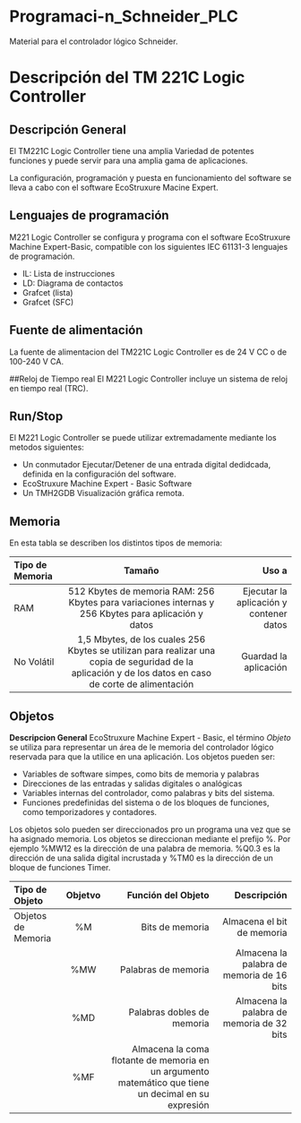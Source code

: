 # Programaci-n_Schneider_PLC
Material para el controlador lógico Schneider.
# Descripción del TM 221C Logic Controller

## Descripción General

El TM221C Logic Controller tiene una amplia Variedad de potentes funciones y puede servir para una amplia gama de aplicaciones.

La configuración, programación y puesta en funcionamiento del software se lleva a cabo con el software EcoStruxure Macine Expert.

## Lenguajes de programación
M221 Logic Controller se configura y programa con el software EcoStruxure Machine Expert-Basic, compatible con los siguientes IEC 61131-3 lenguajes de programación.

* IL: Lista de instrucciones
* LD: Diagrama de contactos
* Grafcet (lista)
* Grafcet (SFC)

## Fuente de alimentación 
La fuente de alimentacion del TM221C Logic Controller es de 24 V CC o de 100-240 V CA.

##Reloj de Tiempo real
El M221 Logic Controller incluye un sistema de reloj en tiempo real (TRC).

## Run/Stop
El M221 Logic Controller se puede utilizar extremadamente mediante los metodos siguientes:
* Un conmutador Ejecutar/Detener de una entrada digital dedidcada, definida en la configuración del software.
* EcoStruxure Machine Expert - Basic Software
* Un TMH2GDB Visualización gráfica remota.

## Memoria 
En esta tabla se describen los distintos tipos de memoria:

| **Tipo de Memoria** | **Tamaño** | **Uso a** |
| :------- | :------: | -----: |
|  RAM   | 512 Kbytes de memoria RAM: 256 Kbytes para variaciones internas y 256 Kbytes para aplicación y datos       | Ejecutar la aplicación y contener datos   |
| No Volátil   | 1,5 Mbytes, de los cuales 256 Kbytes se utilizan para realizar una copia de seguridad de la aplicación y de los datos en caso de corte de alimentación     | Guardad la aplicación |

## Objetos
**Descripcion General**
EcoStruxure Machine Expert - Basic, el término *Objeto* se utiliza para representar un área de le memoria del controlador lógico reservada para que la utilice en una aplicación. Los objetos pueden ser:

* Variables de software simpes, como bits de memoria y palabras
* Direcciones de las entradas y salidas digitales o analógicas
* Variables internas del controlador, como palabras y bits del sistema.
* Funciones predefinidas del sistema o de los bloques de funciones, como temporizadores y contadores.

Los objetos solo pueden ser direccionados pro un programa una vez que se ha asignado memoria. 
Los objetos se direccionan mediante el prefijo %. Por ejemplo %MW12 es la dirección de una palabra de memoria. %Q0.3 es la dirección de una salida digital incrustada y %TM0 es la dirección de un bloque de funciones Timer.

| Tipo de Objeto | Objetvo | Función del Objeto |Descripción |
| :------- | :------: | -----: |-----: |
|  Objetos de Memoria   | %M       | Bits de memoria   |Almacena el bit de memoria |
|           | %MW     | Palabras de memoria |Almacena la palabra de memoria de 16 bits |
|           | %MD     | Palabras dobles de memoria |Almacena la palabra de memoria de 32 bits |
|           | %MF     | Almacena la coma flotante de memoria en un argumento matemático que tiene un decimal en su expresión |


